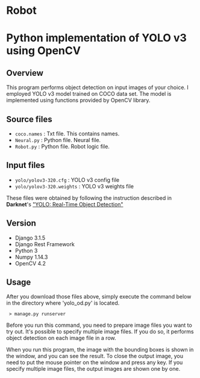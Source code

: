 # Robot
# Python implementation of YOLO v3 using OpenCV

## Overview

This program performs object detection on input images of your choice. I employed YOLO v3 model trained on COCO data set. The model is implemented using functions provided by OpenCV library.

## Source files

 - `coco.names` : Txt file. This contains names.
 - `Neural.py` : Python file. Neural file.
 - `Robot.py` : Python file. Robot logic file.
## Input files

 - `yolo/yolov3-320.cfg` : YOLO v3 config file
 - `yolo/yolov3-320.weights` : YOLO v3 weights file

These files were obtained by following the instruction described in **Darknet**'s ["YOLO: Real-Time Object Detection"](https://pjreddie.com/darknet/yolo/)

## Version
  - Django 3.1.5
  - Django Rest Framework
  - Python 3
  - Numpy 1.14.3
  - OpenCV 4.2

## Usage

After you download those files above, simply execute the command below in the directory where 'yolo_od.py' is located.
```
 > manage.py runserver
```

Before you run this command, you need to prepare image files you want to try out. It's possible to specify multiple image files. If you do so, it performs object detection on each image file in a row.

When you run this program, the image with the bounding boxes is shown in the window, and you can see the result. To close the output image, you need to put the mouse pointer on the window and press any key. If you specify multiple image files, the output images are shown one by one.

